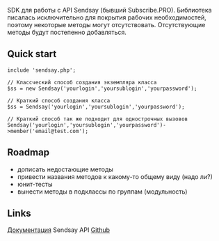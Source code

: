 SDK для работы с API Sendsay (бывший Subscribe.PRO).
Библиотека писалась исключительно для покрытия рабочих необходимостей, поэтому некоторые методы могут отсутствовать.
Отсутствующие методы будут постепенно добавляться.

## Quick start

	include 'sendsay.php';

	// Классческий способ создания экземпляра класса
	$ss = new Sendsay('yourlogin','yoursublogin','yourpassword');

	// Краткий способ создания класса
	$ss = Sendsay('yourlogin','yoursublogin','yourpassword');

	// Краткий способ так же подходит для однострочных вызовов
	Sendsay('yourlogin','yoursublogin','yourpassword')->member('email@test.com');


## Roadmap

* дописать недостающие методы
* привести названия методов к какому-то общему виду (надо ли?)
* юнит-тесты
* вынести методы в подклассы по группам (модульность)

## Links

[Документация](https://pro.subscribe.ru/API/API.html) Sendsay API
[Github](https://github.com/bibimij/sendsay)